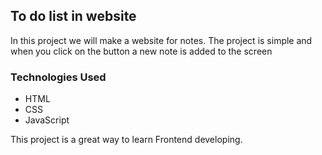 ## To do list in website

In this project we will make a website for notes. The project is simple and when you click on the button a new note is added to the screen


### Technologies Used
- HTML
- CSS
- JavaScript


This project is a great way to learn Frontend developing.
